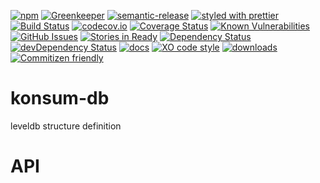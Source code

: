 [![npm](https://img.shields.io/npm/v/konsum-database.svg)](https://www.npmjs.com/package/konsum-database)
[![Greenkeeper](https://badges.greenkeeper.io/arlac77/konsum-database.svg)](https://greenkeeper.io/)
[![semantic-release](https://img.shields.io/badge/%20%20%F0%9F%93%A6%F0%9F%9A%80-semantic--release-e10079.svg)](https://github.com/arlac77/konsum-database)
[![styled with prettier](https://img.shields.io/badge/styled_with-prettier-ff69b4.svg)](https://github.com/prettier/prettier)
[![Build Status](https://secure.travis-ci.org/arlac77/konsum-database.png)](http://travis-ci.org/arlac77/konsum-database)
[![codecov.io](http://codecov.io/github/arlac77/konsum-database/coverage.svg?branch=master)](http://codecov.io/github/arlac77/konsum-database?branch=master)
[![Coverage Status](https://coveralls.io/repos/arlac77/konsum-database/badge.svg)](https://coveralls.io/r/arlac77/konsum-database)
[![Known Vulnerabilities](https://snyk.io/test/github/arlac77/konsum-database/badge.svg)](https://snyk.io/test/github/arlac77/konsum-database)
[![GitHub Issues](https://img.shields.io/github/issues/arlac77/konsum-database.svg?style=flat-square)](https://github.com/arlac77/konsum-database/issues)
[![Stories in Ready](https://badge.waffle.io/arlac77/konsum-database.svg?label=ready&title=Ready)](http://waffle.io/arlac77/konsum-database)
[![Dependency Status](https://david-dm.org/arlac77/konsum-database.svg)](https://david-dm.org/arlac77/konsum-database)
[![devDependency Status](https://david-dm.org/arlac77/konsum-database/dev-status.svg)](https://david-dm.org/arlac77/konsum-database#info=devDependencies)
[![docs](http://inch-ci.org/github/arlac77/konsum-database.svg?branch=master)](http://inch-ci.org/github/arlac77/konsum-database)
[![XO code style](https://img.shields.io/badge/code_style-XO-5ed9c7.svg)](https://github.com/sindresorhus/xo)
[![downloads](http://img.shields.io/npm/dm/konsum-database.svg?style=flat-square)](https://npmjs.org/package/konsum-database)
[![Commitizen friendly](https://img.shields.io/badge/commitizen-friendly-brightgreen.svg)](http://commitizen.github.io/cz-cli/)

# konsum-db

leveldb structure definition


# API
